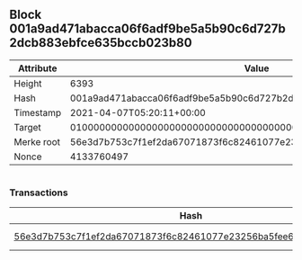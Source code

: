 ## Block 001a9ad471abacca06f6adf9be5a5b90c6d727b2dcb883ebfce635bccb023b80

Attribute | Value
--- | ---
Height | 6393
Hash | 001a9ad471abacca06f6adf9be5a5b90c6d727b2dcb883ebfce635bccb023b80
Timestamp | 2021-04-07T05:20:11+00:00
Target | 0100000000000000000000000000000000000000000000000000000000000000
Merke root | 56e3d7b753c7f1ef2da67071873f6c82461077e23256ba5fee69b358ae400989
Nonce | 4133760497

```

```

### Transactions

Hash | Amount
--- | ---
[56e3d7b753c7f1ef2da67071873f6c82461077e23256ba5fee69b358ae400989](56e3d7b753c7f1ef2da67071873f6c82461077e23256ba5fee69b358ae400989.md) | 10.00000000 SKEPTI 
